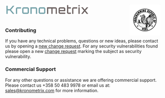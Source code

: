 <img src="/docs/img/k-logo.png" align="left" height="35" width="275" />
<img src="/docs/img/perl_logo.png" align="right" height="100" width="100" />
<br/><br/>
<br/>

### Contributing

If you have any technical problems, questions or new ideas, please
contact us by opening a [new change request](https://gitlab.com/kronometrix/recording/issues). For any security vulnerabilities found please open a new
[change request](https://gitlab.com/kronometrix/recording/issues) marking
the subject as security vulnerability.


### Commercial Support
For any other questions or assistance we are offering commercial support.
Please contact us +358 50 483 9978 or email us at: sales@kronometrix.com for
more information.
